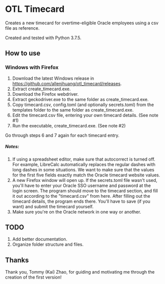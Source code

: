 # OTL Timecard
Creates a new timecard for overtime-eligible Oracle employees using a csv file as reference.

Created and tested with Python 3.7.5.


## How to use
### Windows with Firefox
1. Download the latest Windows release in https://github.com/allenjhuang/otl_timecard/releases.
2. Extract create_timecard.exe.
3. Download the Firefox webdriver.
4. Extract geckodriver.exe to the same folder as create_timecard.exe.
5. Copy timecard.csv, config.toml (and optionally secrets.toml) from the templates folder to the same folder as create_timecard.exe.
6. Edit the timecard.csv file, entering your own timecard details. (See note #1)
7. Run the executable, create_timecard.exe. (See note #2)

Go through steps 6 and 7 again for each timecard entry.


##### Notes:
1. If using a spreadsheet editor, make sure that autocorrect is turned off. For example, LibreCalc automatically replaces the regular dashes with long dashes in some situations. We want to make sure that the values for the first five fields exactly match the Oracle timecard website values.
2. A new Firefox window will open up. If the secrets.toml file wasn't used, you'll have to enter your Oracle SSO username and password at the login screen. The program should move to the timecard section, and fill it out according to the "timecard.csv" from here. After filling out the timecard details, the program ends there. You'll have to save (if you want) and submit the timecard yourself.
3. Make sure you're on the Oracle network in one way or another.


## TODO
1. Add better documentation.
2. Organize folder structure and files.


## Thanks
Thank you, Tommy (Kai) Zhao, for guiding and motivating me through the creation of the first version!
